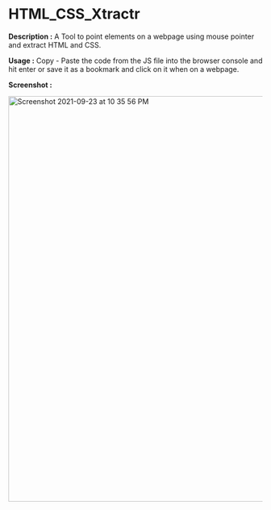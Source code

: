 # HTML_CSS_Xtractr

**Description :** A Tool to point elements on a webpage using mouse pointer and extract HTML and CSS. 

**Usage :** Copy - Paste the code from the JS file into the browser console and hit enter or save it as a bookmark and click on it when on a webpage. 

**Screenshot :** 

<img width="804" alt="Screenshot 2021-09-23 at 10 35 56 PM" src="https://user-images.githubusercontent.com/6196046/134552877-ad3a57ea-624e-4932-82d2-9856a125676b.png">
